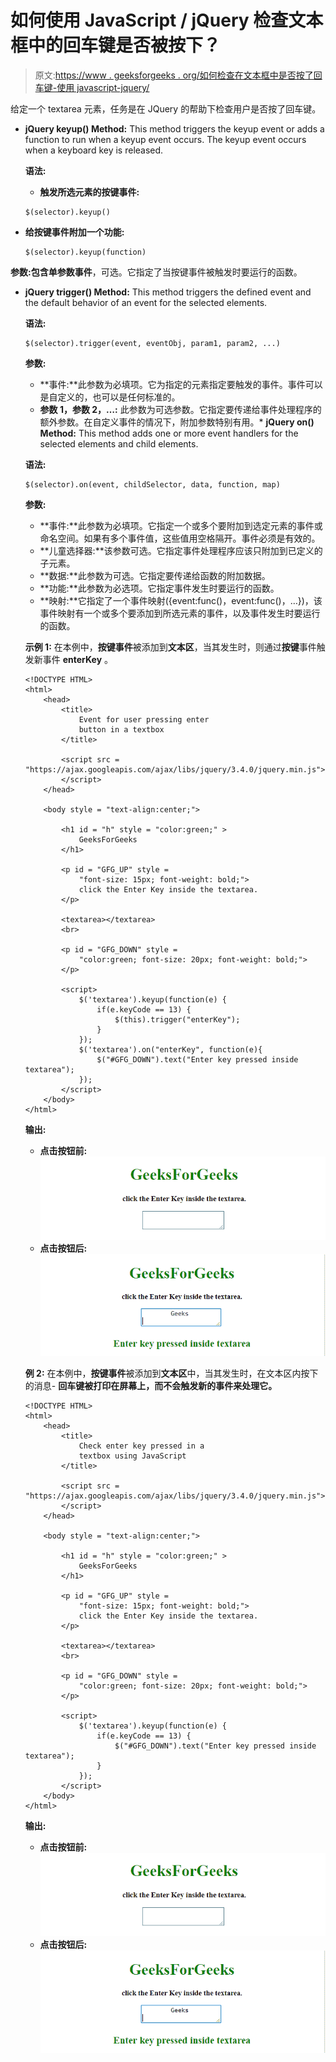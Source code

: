 # 如何使用 JavaScript / jQuery 检查文本框中的回车键是否被按下？

> 原文:[https://www . geeksforgeeks . org/如何检查在文本框中是否按了回车键-使用 javascript-jquery/](https://www.geeksforgeeks.org/how-to-check-whether-the-enter-key-is-pressed-in-a-textbox-or-not-using-javascript-jquery/)

给定一个 textarea 元素，任务是在 JQuery 的帮助下检查用户是否按了回车键。

*   **jQuery keyup() Method:** This method triggers the keyup event or adds a function to run when a keyup event occurs. The keyup event occurs when a keyboard key is released.

    **语法:**

    *   **触发所选元素的按键事件:**

    ```
    $(selector).keyup()

    ```

*   **给按键事件附加一个功能:**

    ```
    $(selector).keyup(function)

    ```

**参数:**包含单参数**事件**，可选。它指定了当按键事件被触发时要运行的函数。

*   **jQuery trigger() Method:** This method triggers the defined event and the default behavior of an event for the selected elements.

    **语法:**

    ```
    $(selector).trigger(event, eventObj, param1, param2, ...)

    ```

    **参数:**

    *   **事件:**此参数为必填项。它为指定的元素指定要触发的事件。事件可以是自定义的，也可以是任何标准的。
    *   **参数 1，参数 2，…:** 此参数为可选参数。它指定要传递给事件处理程序的额外参数。在自定义事件的情况下，附加参数特别有用。*   **jQuery on() Method:** This method adds one or more event handlers for the selected elements and child elements.

    **语法:**

    ```
    $(selector).on(event, childSelector, data, function, map)

    ```

    **参数:**

    *   **事件:**此参数为必填项。它指定一个或多个要附加到选定元素的事件或命名空间。如果有多个事件值，这些值用空格隔开。事件必须是有效的。
    *   **儿童选择器:**该参数可选。它指定事件处理程序应该只附加到已定义的子元素。
    *   **数据:**此参数为可选。它指定要传递给函数的附加数据。
    *   **功能:**此参数为必选项。它指定事件发生时要运行的函数。
    *   **映射:**它指定了一个事件映射({event:func()，event:func()，…})，该事件映射有一个或多个要添加到所选元素的事件，以及事件发生时要运行的函数。

    **示例 1:** 在本例中，**按键事件**被添加到**文本区**，当其发生时，则通过**按键**事件触发新事件 **enterKey** 。

    ```
    <!DOCTYPE HTML> 
    <html> 
        <head> 
            <title> 
                Event for user pressing enter
                button in a textbox
            </title>

            <script src = 
    "https://ajax.googleapis.com/ajax/libs/jquery/3.4.0/jquery.min.js">
            </script>
        </head> 

        <body style = "text-align:center;">

            <h1 id = "h" style = "color:green;" > 
                GeeksForGeeks 
            </h1>

            <p id = "GFG_UP" style = 
                "font-size: 15px; font-weight: bold;">
                click the Enter Key inside the textarea.
            </p>

            <textarea></textarea>
            <br>     

            <p id = "GFG_DOWN" style = 
                "color:green; font-size: 20px; font-weight: bold;">
            </p>

            <script>
                $('textarea').keyup(function(e) {
                    if(e.keyCode == 13) {
                        $(this).trigger("enterKey");
                    }
                });         
                $('textarea').on("enterKey", function(e){
                    $("#GFG_DOWN").text("Enter key pressed inside textarea");
                });                             
            </script> 
        </body> 
    </html>                    
    ```

    **输出:**

    *   **点击按钮前:**
        ![](img/bd1032db576ba99073de1a162cf40f9e.png)
    *   **点击按钮后:**
        ![](img/41e81494952f317c08146ff76e8cc520.png)

    **例 2:** 在本例中，**按键事件**被添加到**文本区**中，当其发生时，在文本区内按下的消息- **回车键被打印在屏幕上，而不会触发新的事件来处理它。**

    ```
    <!DOCTYPE HTML> 
    <html> 
        <head> 
            <title> 
                Check enter key pressed in a
                textbox using JavaScript
            </title>

            <script src = 
    "https://ajax.googleapis.com/ajax/libs/jquery/3.4.0/jquery.min.js">
            </script>
        </head> 

        <body style = "text-align:center;">

            <h1 id = "h" style = "color:green;" > 
                GeeksForGeeks 
            </h1>

            <p id = "GFG_UP" style =
                "font-size: 15px; font-weight: bold;">
                click the Enter Key inside the textarea.
            </p>

            <textarea></textarea>
            <br>     

            <p id = "GFG_DOWN" style = 
                "color:green; font-size: 20px; font-weight: bold;">
            </p>

            <script>
                $('textarea').keyup(function(e) {
                    if(e.keyCode == 13) {
                        $("#GFG_DOWN").text("Enter key pressed inside textarea");
                    }
                });                     
            </script> 
        </body> 
    </html>                    
    ```

    **输出:**

    *   **点击按钮前:**
        ![](img/bd1032db576ba99073de1a162cf40f9e.png)
    *   **点击按钮后:**
        ![](img/41e81494952f317c08146ff76e8cc520.png)